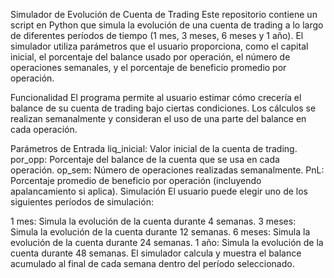 Simulador de Evolución de Cuenta de Trading
Este repositorio contiene un script en Python que simula la evolución de una cuenta de trading a lo largo de diferentes períodos de tiempo (1 mes, 3 meses, 6 meses y 1 año). El simulador utiliza parámetros que el usuario proporciona, como el capital inicial, el porcentaje del balance usado por operación, el número de operaciones semanales, y el porcentaje de beneficio promedio por operación.

Funcionalidad
El programa permite al usuario estimar cómo crecería el balance de su cuenta de trading bajo ciertas condiciones. Los cálculos se realizan semanalmente y consideran el uso de una parte del balance en cada operación.

Parámetros de Entrada
liq_inicial: Valor inicial de la cuenta de trading.
por_opp: Porcentaje del balance de la cuenta que se usa en cada operación.
op_sem: Número de operaciones realizadas semanalmente.
PnL: Porcentaje promedio de beneficio por operación (incluyendo apalancamiento si aplica).
Simulación
El usuario puede elegir uno de los siguientes períodos de simulación:

1 mes: Simula la evolución de la cuenta durante 4 semanas.
3 meses: Simula la evolución de la cuenta durante 12 semanas.
6 meses: Simula la evolución de la cuenta durante 24 semanas.
1 año: Simula la evolución de la cuenta durante 48 semanas.
El simulador calcula y muestra el balance acumulado al final de cada semana dentro del período seleccionado.

